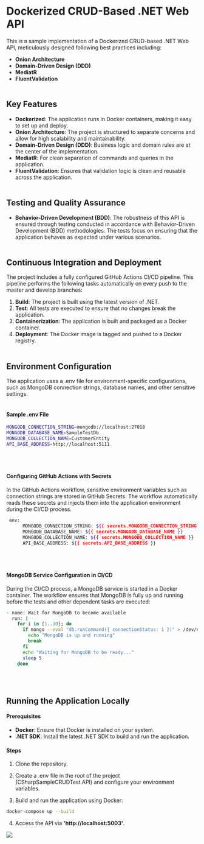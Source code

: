 # Dockerized CRUD-Based .NET Web API
This is a sample implementation of a Dockerized CRUD-based .NET Web API, meticulously designed following best practices including:

- **Onion Architecture**
- **Domain-Driven Design (DDD)**
- **MediatR**
- **FluentValidation**
<br><br>
## Key Features
- **Dockerized**: The application runs in Docker containers, making it easy to set up and deploy.
- **Onion Architecture**: The project is structured to separate concerns and allow for high scalability and maintainability.
- **Domain-Driven Design (DDD)**: Business logic and domain rules are at the center of the implementation.
- **MediatR**: For clean separation of commands and queries in the application.
- **FluentValidation**: Ensures that validation logic is clean and reusable across the application.
<br><br>
## Testing and Quality Assurance
- **Behavior-Driven Development (BDD)**: The robustness of this API is ensured through testing conducted in accordance with Behavior-Driven Development (BDD) methodologies. The tests focus on ensuring that the application behaves as expected under various scenarios.
<br><br>
## Continuous Integration and Deployment
The project includes a fully configured GitHub Actions CI/CD pipeline. This pipeline performs the following tasks automatically on every push to the master and develop branches:

1. **Build**: The project is built using the latest version of .NET.
2. **Test**: All tests are executed to ensure that no changes break the application.
3. **Containerization**: The application is built and packaged as a Docker container.
4. **Deployment**: The Docker image is tagged and pushed to a Docker registry.
<br><br>
## Environment Configuration
The application uses a .env file for environment-specific configurations, such as MongoDB connection strings, database names, and other sensitive settings.
<br><br>
#### Sample .env File
```bash
MONGODB_CONNECTION_STRING=mongodb://localhost:27018
MONGODB_DATABASE_NAME=SampleTestDb
MONGODB_COLLECTION_NAME=CustomerEntity
API_BASE_ADDRESS=http://localhost:5111
```
<br><br>
#### Configuring GitHub Actions with Secrets
In the GitHub Actions workflow, sensitive environment variables such as connection strings are stored in GitHub Secrets. The workflow automatically reads these secrets and injects them into the application environment during the CI/CD process.

```bash
 env:
      MONGODB_CONNECTION_STRING: ${{ secrets.MONGODB_CONNECTION_STRING }}
      MONGODB_DATABASE_NAME: ${{ secrets.MONGODB_DATABASE_NAME }}
      MONGODB_COLLECTION_NAME: ${{ secrets.MONGODB_COLLECTION_NAME }}
      API_BASE_ADDRESS: ${{ secrets.API_BASE_ADDRESS }}
```
<br><br>
#### MongoDB Service Configuration in CI/CD
During the CI/CD process, a MongoDB service is started in a Docker container. The workflow ensures that MongoDB is fully up and running before the tests and other dependent tasks are executed:

```bash
- name: Wait for MongoDB to become available
  run: |
    for i in {1..10}; do
      if mongo --eval "db.runCommand({ connectionStatus: 1 })" > /dev/null 2>&1; then
        echo "MongoDB is up and running"
        break
      fi
      echo "Waiting for MongoDB to be ready..."
      sleep 5
    done
```
<br><br>
## Running the Application Locally
#### Prerequisites
- **Docker**: Ensure that Docker is installed on your system.
- **.NET SDK**: Install the latest .NET SDK to build and run the application.
#### Steps
1. Clone the repository.

2. Create a .env file in the root of the project (CSharpSampleCRUDTest.API) and configure your environment variables.

3. Build and run the application using Docker:

```bash
docker-compose up --build
```

4. Access the API via **'http://localhost:5003'**.

![](https://vistr.dev/badge?repo=mehrighafar.CSharpSampleCRUDTest) 
